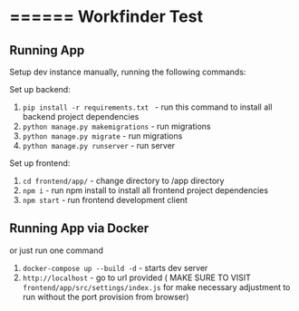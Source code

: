 
======
Workfinder Test
======

## Running App

Setup dev instance manually, running the following commands:

Set up backend:

1. `pip install -r requirements.txt ` - run this command to install all backend project dependencies
2. `python manage.py makemigrations` - run migrations
3. `python manage.py migrate` - run migrations
4. `python manage.py runserver` - run server

Set up frontend:

1. `cd frontend/app/` - change directory to /app directory
2. `npm i` - run npm install to install all frontend project dependencies
3. `npm start` - run frontend development client

## Running App via Docker

or just run one command

1. `docker-compose up --build -d` - starts dev server
2. `http://localhost` - go to url provided ( MAKE SURE TO VISIT `frontend/app/src/settings/index.js` for make necessary adjustment to run without the port provision from browser)

